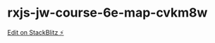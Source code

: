 # rxjs-jw-course-6e-map-cvkm8w

[Edit on StackBlitz ⚡️](https://stackblitz.com/edit/rxjs-jw-course-6e-map-cvkm8w)